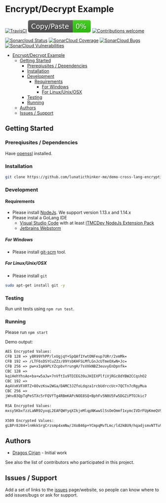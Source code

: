 # Encrypt/Decrypt Example

[![TravisCI](https://travis-ci.org/lunaticthinker-me/demo-cross-lang-encryption-js.svg?branch=master)](https://travis-ci.org/lunaticthinker-me/demo-cross-lang-encryption-js)
![JSCPD](.jscpd/jscpd-badge.svg?raw=true)
[![Contributions welcome](https://img.shields.io/badge/contributions-welcome-brightgreen.svg?style=flat)](https://github.com/lunaticthinker-me/demo-cross-lang-encryption-js/issues)

<!-- [![CircleCI](https://circleci.com/gh/lunaticthinker-me/demo-cross-lang-encryption-js.svg?style=shield)](https://circleci.com/gh/lunaticthinker-me/demo-cross-lang-encryption-js) -->

[![Sonarcloud Status](https://sonarcloud.io/api/project_badges/measure?project=lunaticthinker-me_demo-cross-lang-encryption-js&metric=alert_status)](https://sonarcloud.io/dashboard?id=lunaticthinker-me_demo-cross-lang-encryption-js)
[![SonarCloud Coverage](https://sonarcloud.io/api/project_badges/measure?project=lunaticthinker-me_demo-cross-lang-encryption-js&metric=coverage)](https://sonarcloud.io/component_measures/metric/coverage/list?id=lunaticthinker-me_demo-cross-lang-encryption-js)
[![SonarCloud Bugs](https://sonarcloud.io/api/project_badges/measure?project=lunaticthinker-me_demo-cross-lang-encryption-js&metric=bugs)](https://sonarcloud.io/component_measures/metric/reliability_rating/list?id=lunaticthinker-me_demo-cross-lang-encryption-js)
[![SonarCloud Vulnerabilities](https://sonarcloud.io/api/project_badges/measure?project=lunaticthinker-me_demo-cross-lang-encryption-js&metric=vulnerabilities)](https://sonarcloud.io/component_measures/metric/security_rating/list?id=lunaticthinker-me_demo-cross-lang-encryption-js)

<!--
[![Donate to this project using Patreon](https://img.shields.io/badge/patreon-donate-yellow.svg)](https://patreon.com/dragoscirjan)
[![Donate to this project using Paypal](https://img.shields.io/badge/paypal-donate-yellow.svg)](https://www.paypal.com/cgi-bin/webscr?cmd=_s-xclick&hosted_button_id=UMMN8JPLVAUR4&source=url)
[![Donate to this project using Flattr](https://img.shields.io/badge/flattr-donate-yellow.svg)](https://flattr.com/profile/balupton)
[![Donate to this project using Liberapay](https://img.shields.io/badge/liberapay-donate-yellow.svg)](https://liberapay.com/dragoscirjan)
[![Donate to this project using Thanks App](https://img.shields.io/badge/thanksapp-donate-yellow.svg)](https://givethanks.app/donate/npm/badges)
[![Donate to this project using Boost Lab](https://img.shields.io/badge/boostlab-donate-yellow.svg)](https://boost-lab.app/dragoscirjan/badges)
[![Donate to this project using Buy Me A Coffee](https://img.shields.io/badge/buy%20me%20a%20coffee-donate-yellow.svg)](https://buymeacoffee.com/balupton)
[![Donate to this project using Open Collective](https://img.shields.io/badge/open%20collective-donate-yellow.svg)](https://opencollective.com/dragoscirjan)
[![Donate to this project using Cryptocurrency](https://img.shields.io/badge/crypto-donate-yellow.svg)](https://dragoscirjan.me/crypto)
[![Donate to this project using Paypal](https://img.shields.io/badge/paypal-donate-yellow.svg)](https://dragoscirjan.me/paypal)
[![Buy an item on our wishlist for us](https://img.shields.io/badge/wishlist-donate-yellow.svg)](https://dragoscirjan.me/wishlist)
-->

- [Encrypt/Decrypt Example](#encryptdecrypt-example)
  - [Getting Started](#getting-started)
    - [Prereqiusites / Dependencies](#prereqiusites--dependencies)
    - [Installation](#installation)
    - [Development](#development)
      - [Requirements](#requirements)
        - [For Windows](#for-windows)
        - [For Linux/Unix/OSX](#for-linuxunixosx)
    - [Testing](#testing)
    - [Running](#running)
  - [Authors](#authors)
  - [Issues / Support](#issues--support)

<!-- /TOC -->

## Getting Started

### Prereqiusites / Dependencies

Have [openssl]() installed.

### Installation

```bash
git clone https://github.com/lunaticthinker-me/demo-cross-lang-encryption-js
```

### Development

#### Requirements

- Please install [NodeJs](https://nodejs.org/en/download/). We support version 1.13.x and 1.14.x
- Please instal a GoLang IDE
  - [Visual Studio Code](https://code.visualstudio.com/) with at least [ITMCDev NodeJs Extension Pack](https://marketplace.visualstudio.com/items?itemName=itmcdev.node-extension-pack)
  - [Jetbrains Webstorm](https://www.jetbrains.com/webstorm/)

##### For Windows

- Please install [git-scm](https://git-scm.com/download/win) tool.

##### For Linux/Unix/OSX

- Please install `git`

```bash
sudo apt-get install git -y
```

### Testing

Run unit tests using `npm run test`.

### Running

Please run `npm start`

Demo output:

```
AES Encrypted Values:
CFB 128 => y8R99YhPP/lxUgjqY+SpQAf1YwtONFeup7URr/2vmMk=
CFB 192 => /LTF6sDSYCuZZz/89YsbKHFSLMfLGnJcUTmeOXwN+Jc=
CFB 256 => pw+xIqA9PLYZcpbvYrungH/7sVXkNBZ3euvyEnDpnfk=
CBC 128 => kqiHehYhsAo+ba+w5aJw+7nVftIu9TDIEG39uJHIEXPlfiVjRGc8dYBW2CCqshO2
CBC 192 => Aq4VxKVFXRTZ+8OvzKsw2WGa/DAMC3JZfoLdqza1rcbUdrccUc+7QCTn7cRgyMua
CBC 256 => jWnvB3QpTqPeSTXc5rFQVfTg4RBmKAPcNOE8SQ+BphFv5N0U5Fw5DGZiPTOJkic7

RSA Encrypted Values:
mxsy5KbxfzzLaNR92yxqL2EAFQWYyqXIkjeMlqpNKwwSlSsOeOmmf1xymcIVDrFUpKmeQV9sNwl70mOapeMQSUCbITl97K1YYS7zmeGgzkKbCFMNs8JyR2RToaJxl/vFKuDZJmdBXsFuSPnJZXDe1f4u4woDoDt2CejDGr62MsVhOHGf7cnz7W/jShiYIFnLSj0lD1XP1/GWaA0UWL3KEGCm+XgtqH1pDmhwej4b0UPoTGcYuG13FqWh1No9WHl8P0AmSktYyRv2lEQslEe4EcTMbKVx7l7boOLdDW9kpms0i/dfjsvgVisrvySihXGKomyzm3DDbFSJGxD4Z8AQCw==

X509 Encrypted Values:
gLBPr8J84+lnHkkSrgCrzsmp4xmNw/JXoB46p+YCmpqMvTLmc/ld2kBU9/hqadjsmvNTTu9yWBn5kHuq8rGbN4xglG6zGkN1bIfnJB/7fL28VoeRj5iMLNyRbvCHGzr0++1WfboCpRhxZtumf45N4zmhTs2ngsqwdeaL3JX5bnLpo48aDDoTfwLoyWyKkCgejaObmFE71JzabthfIWNT4t1vJlbsZ8UtpgKDHJEGsPFqbqiNMoVITH/ZAQy23l51KAl0LdH6hYQvY7kIT0N+BjxbgLT++dKc+ZFpTuJaUDChO4++NsNOW2wAYHh2Ekw/7tjlDWnluMU+z6lHnFNriw==
```

## Authors

- [Dragos Cirjan](mailto:dragos.cirjan@gmail.com) - Initial work

See also the list of contributors who participated in this project.

## Issues / Support

Add a set of links to the [issues](/lunaticthinker-me/demo-cross-lang-encryption-js/issues) page/website, so people can know where to add issues/bugs or ask for support.

<!-- ## Changelog

Small changelog history. The rest should be added to [CHANGELOG.md](CHANGELOG.md).

See here a template for changelogs: https://keepachangelog.com/en/1.0.0/

Also see this tool for automatically generating them: https://www.npmjs.com/package/changelog -->


